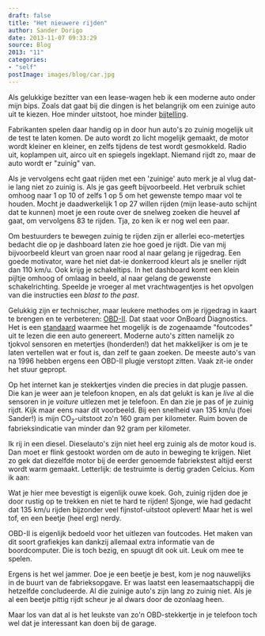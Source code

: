 ```yaml
---
draft: false
title: "Het nieuwere rijden"
author: Sander Dorigo
date: 2013-11-07 09:33:29
source: Blog
2013: "11"
categories:
- "self"
postImage: images/blog/car.jpg
---
```


Als gelukkige bezitter van een lease-wagen heb ik een moderne auto onder mijn bips. Zoals dat gaat bij die dingen is het belangrijk om een zuinige auto uit te kiezen. Hoe minder uitstoot, hoe minder [bijtelling](http://nl.wikipedia.org/wiki/Priv%C3%A9gebruik_auto).

<!--more-->

Fabrikanten spelen daar handig op in door hun auto's zo zuinig mogelijk uit de test te laten komen. De auto wordt zo licht mogelijk gemaakt, de motor wordt kleiner en kleiner, en zelfs tijdens de test wordt gesmokkeld. Radio uit, koplampen uit, airco uit en spiegels ingeklapt. Niemand rijdt zo, maar de auto wordt er "zuinig" van.

Als je vervolgens echt gaat rijden met een 'zuinige' auto merk je al vlug dat-ie lang niet zo zuinig is. Als je gas geeft bijvoorbeeld. Het verbruik schiet omhoog naar 1 op 10 of zelfs 1 op 5 om het gewenste tempo maar vol te houden. Mocht je daadwerkelijk 1 op 27 willen rijden (mijn lease-auto schijnt dat te kunnen) moet je een route over de snelweg zoeken die heuvel af gaat, om vervolgens 83 te rijden. Tja, zo ken ik er nog wel een paar.

Om bestuurders te bewegen zuinig te rijden zijn er allerlei eco-metertjes bedacht die op je dashboard laten zie hoe goed je rijdt. Die van mij bijvoorbeeld kleurt van groen naar rood al naar gelang je rijgedrag. Een goede motivator, ware het niet dat-ie donkerrood kleurt als je sneller rijdt dan 110 km/u. Ook krijg je schakeltips. In het dashboard komt een klein pijltje omhoog of omlaag in beeld, al naar gelang de gewenste schakelrichting. Speelde je vroeger al met vrachtwagentjes is het opvolgen van die instructies een *blast to the past*.

Gelukkig zijn er technischer, maar leukere methodes om je rijgedrag in kaart te brengen en te verbeteren: [OBD-II](http://en.wikipedia.org/wiki/OBD-II_PIDs). Dat staat voor OnBoard Diagnostics. Het is een [standaard](http://nl.wikipedia.org/wiki/Norm_(standaard)) waarmee het mogelijk is de zogenaamde "foutcodes" uit te lezen die een auto genereert. Moderne auto's zitten namelijk zo tjokvol sensoren en metertjes (honderden!) dat het makkelijker is om je te laten vertellen wat er fout is, dan zelf te gaan zoeken. De meeste auto's van na 1996 hebben ergens een OBD-II plugje verstopt zitten. Vaak zit-ie onder het stuur gepropt.

Op het internet kan je stekkertjes vinden die precies in dat plugje passen. Die kan je weer aan je telefoon knopen, en als dat gelukt is kan je *live* al die sensoren in je *voiture* uitlezen met je telefoon. En dan zie je pas of je zuinig rijdt. Kijk maar eens naar dit voorbeeld. Bij een snelheid van 135 km/u (foei Sander!) is mijn CO<sub>2</sub>-uitstoot zo'n 160 gram per kilometer. Ruim boven de fabrieksindicatie van minder dan 92 gram per kilometer.

Ik rij in een diesel. Dieselauto's zijn niet heel erg zuinig als de motor koud is. Dan moet er flink gestookt worden om de auto in beweging te krijgen. Niet zo gek dat diezelfde motor bij de eerder genoemde fabriekstest altijd eerst wordt warm gemaakt. Letterlijk: de testruimte is dertig graden Celcius. Kom ik aan:

Wat je hier mee bevestigt is eigenlijk ouwe koek. Goh, zuinig rijden doe je door rustig op te trekken en niet te hard te rijden! Sjonge, wie had gedacht dat 135 km/u rijden bijzonder veel fijnstof-uitstoot oplevert! Maar het is wel tof, en een beetje (heel erg) nerdy.

OBD-II is eigenlijk bedoeld voor het uitlezen van foutcodes. Het maken van dit soort grafiekjes kan dankzij allemaal extra informatie van de boordcomputer. Die is toch bezig, en spuugt dit ook uit. Leuk om mee te spelen.

 Ergens is het wel jammer. Doe je een beetje je best, kom je nog nauwelijks in de buurt van de fabrieksopgave. Er was laatst een leasemaatschappij die hetzelfde concludeerde. Al die zuinige auto's zijn lang zo zuinig niet. Als je al een beetje pittig rijdt scheur je al dwars door de ozonlaag heen.

Maar los van dat al is het leukste van zo'n OBD-stekkertje in je telefoon toch wel dat je interessant kan doen bij de garage.
